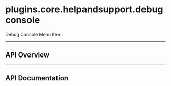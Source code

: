 # plugins.core.helpandsupport.debugconsole

Debug Console Menu Item.

---

## API Overview

---

## API Documentation

